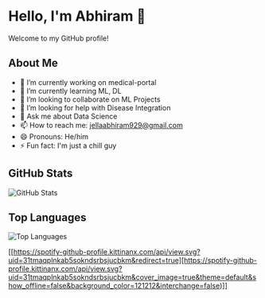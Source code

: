 # Hello, I'm Abhiram 👋

Welcome to my GitHub profile!

## About Me
- 🔭 I’m currently working on medical-portal
- 🌱 I’m currently learning ML, DL
- 👯 I’m looking to collaborate on ML Projects
- 🤔 I’m looking for help with Disease Integration
- 💬 Ask me about Data Science
- 📫 How to reach me: jellaabhiram929@gmail.com
- 😄 Pronouns: He/him
- ⚡ Fun fact: I'm just a chill guy

## GitHub Stats
![GitHub Stats](https://github-readme-stats.vercel.app/api?username=abhiiesante&show_icons=true&theme=radical)

## Top Languages
![Top Languages](https://github-readme-stats.vercel.app/api/top-langs/?username=abhiiesante&layout=compact&theme=radical)


[[https://spotify-github-profile.kittinanx.com/api/view.svg?uid=31tmaqplnkab5sokndsrbsjucbkm&redirect=true][https://spotify-github-profile.kittinanx.com/api/view.svg?uid=31tmaqplnkab5sokndsrbsjucbkm&cover_image=true&theme=default&show_offline=false&background_color=121212&interchange=false)]]
